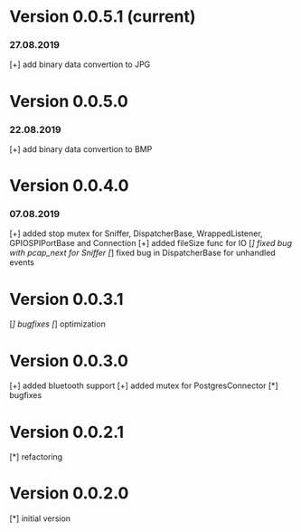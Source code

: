 # Version 0.0.5.1 (current)
### 27.08.2019
[+] add binary data convertion to JPG

# Version 0.0.5.0
### 22.08.2019
[+] add binary data convertion to BMP

# Version 0.0.4.0
### 07.08.2019
[+] added stop mutex for Sniffer, DispatcherBase, WrappedListener, GPIOSPIPortBase and Connection
[+] added fileSize func for IO
[*] fixed bug with pcap_next for Sniffer
[*] fixed bug in DispatcherBase for unhandled events

# Version 0.0.3.1
[*] bugfixes
[*] optimization

# Version 0.0.3.0
[+] added bluetooth support
[+] added mutex for PostgresConnector
[*] bugfixes

# Version 0.0.2.1
[*] refactoring

# Version 0.0.2.0
[*] initial version
